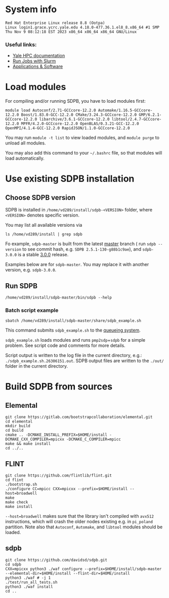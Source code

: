 # System info
    Red Hat Enterprise Linux release 8.8 (Ootpa)
    Linux login1.grace.ycrc.yale.edu 4.18.0-477.36.1.el8_8.x86_64 #1 SMP Thu Nov 9 08:12:18 EST 2023 x86_64 x86_64 x86_64 GNU/Linux

### Useful links:

- [Yale HPC documentation](https://docs.ycrc.yale.edu/clusters-at-yale/)
- [Run Jobs with Slurm](https://docs.ycrc.yale.edu/clusters-at-yale/job-scheduling/)
- [Applications & Software ](https://docs.ycrc.yale.edu/clusters-at-yale/applications/)

# Load modules

For compiling and/or running SDPB, you have to load modules first:

    module load Autoconf/2.71-GCCcore-12.2.0 Automake/1.16.5-GCCcore-12.2.0 Boost/1.83.0-GCC-12.2.0 CMake/3.24.3-GCCcore-12.2.0 GMP/6.2.1-GCCcore-12.2.0 libarchive/3.6.1-GCCcore-12.2.0 libtool/2.4.7-GCCcore-12.2.0 MPFR/4.2.0-GCCcore-12.2.0 OpenBLAS/0.3.21-GCC-12.2.0 OpenMPI/4.1.4-GCC-12.2.0 RapidJSON/1.1.0-GCCcore-12.2.0

You may run `module -t list` to view loaded modules,
and `module purge` to unload all modules.

You may also add this command to your `~/.bashrc` file, so that modules will load automatically.

# Use existing SDPB installation

## Choose SDPB version

SDPB is installed in `/home/vd289/install/sdpb-<VERSION>` folder,
where `<VERSION>` denotes specific version.

You may list all available versions via

    ls /home/vd289/install | grep sdpb

Fo example, `sdpb-master` is built from the latest [master](https://github.com/davidsd/sdpb/tree/master) branch (
run `sdpb --version` to see commit hash, e.g. `SDPB 2.5.1-130-g88b1c9ae`),
and `sdpb-3.0.0` is a stable [3.0.0](https://github.com/davidsd/sdpb/releases/tag/3.0.0) release.

Examples below are for `sdpb-master`.
You may replace it with another version, e.g. `sdpb-3.0.0`.

## Run SDPB

    /home/vd289/install/sdpb-master/bin/sdpb --help

### Batch script example

    sbatch /home/vd289/install/sdpb-master/share/sdpb_example.sh

This command submits `sdpb_example.sh` to
the [queueing system](https://docs.ycrc.yale.edu/clusters-at-yale/job-scheduling/).

`sdpb_example.sh` loads modules and runs `pmp2sdp`+`sdpb` for a simple problem.
See script code and comments for more details.

Script output is written to the log file in the current directory, e.g.:
`./sdpb_example.sh.26306151.out`.
SDPB output files are written to the `./out/` folder in the current directory.

# Build SDPB from sources

## Elemental

    git clone https://gitlab.com/bootstrapcollaboration/elemental.git
    cd elemental
    mkdir build
    cd build
    cmake .. -DCMAKE_INSTALL_PREFIX=$HOME/install -DCMAKE_CXX_COMPILER=mpicxx -DCMAKE_C_COMPILER=mpicc
    make && make install
    cd ../..

## FLINT

    git clone https://github.com/flintlib/flint.git
    cd flint
    ./bootstrap.sh
    ./configure CC=mpicc CXX=mpicxx --prefix=$HOME/install --host=broadwell
    make
    make check 
    make install

`--host=broadwell` makes sure that the library isn't compiled with `avx512` instructions, which will crash the older nodes existing e.g. in `pi_poland` partition. Note also that `Autoconf`, `Automake`, and `libtool` modules should be loaded.

## sdpb

    git clone https://github.com/davidsd/sdpb.git
    cd sdpb
    CXX=mpicxx python3 ./waf configure --prefix=$HOME/install/sdpb-master --elemental-dir=$HOME/install --flint-dir=$HOME/install
    python3 ./waf # -j 1
    ./test/run_all_tests.sh
    python3 ./waf install
    cd ..